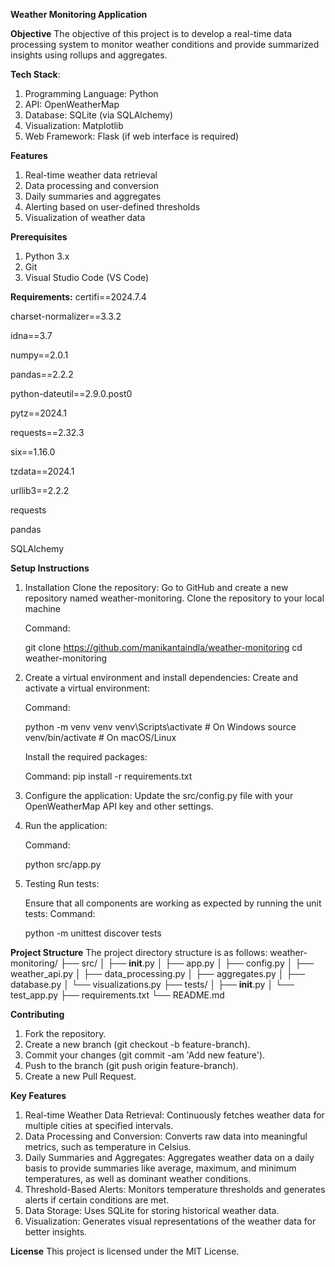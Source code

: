 **Weather Monitoring Application**

**Objective**
The objective of this project is to develop a real-time data processing system to monitor weather conditions and provide summarized insights using rollups and aggregates.

**Tech Stack**:
1. Programming Language: Python
2. API: OpenWeatherMap
3. Database: SQLite (via SQLAlchemy)
4. Visualization: Matplotlib
5. Web Framework: Flask (if web interface is required)

**Features**
1. Real-time weather data retrieval
2. Data processing and conversion
3. Daily summaries and aggregates
4. Alerting based on user-defined thresholds
5. Visualization of weather data

**Prerequisites**
1. Python 3.x
2. Git
3. Visual Studio Code (VS Code)

**Requirements:**
﻿certifi==2024.7.4
 
charset-normalizer==3.3.2

idna==3.7

numpy==2.0.1

pandas==2.2.2

python-dateutil==2.9.0.post0

pytz==2024.1

requests==2.32.3

six==1.16.0

tzdata==2024.1

urllib3==2.2.2

requests

pandas

SQLAlchemy


**Setup Instructions**
1. Installation
Clone the repository: Go to GitHub and create a new repository named weather-monitoring. Clone the repository to your local machine

   Command:
   
   git clone https://github.com/manikantaindla/weather-monitoring
   cd weather-monitoring

3. Create a virtual environment and install dependencies: Create and activate a virtual environment:

   Command:
   
   python -m venv venv
   venv\Scripts\activate  # On Windows
   source venv/bin/activate  # On macOS/Linux

   Install the required packages:
   
   Command:
   pip install -r requirements.txt

3. Configure the application: Update the src/config.py file with your OpenWeatherMap API key and other settings.

4. Run the application:
   
   Command:
   
   python src/app.py

6. Testing
   Run tests:
   
   Ensure that all components are working as expected by running the unit tests:
   Command:
   
   python -m unittest discover tests


**Project Structure**
The project directory structure is as follows:
weather-monitoring/
├── src/
│   ├── __init__.py
│   ├── app.py
│   ├── config.py
│   ├── weather_api.py
│   ├── data_processing.py
│   ├── aggregates.py
│   ├── database.py
│   └── visualizations.py
├── tests/
│   ├── __init__.py
│   └── test_app.py
├── requirements.txt
└── README.md

**Contributing**
1. Fork the repository.
2. Create a new branch (git checkout -b feature-branch).
3. Commit your changes (git commit -am 'Add new feature').
4. Push to the branch (git push origin feature-branch).
5. Create a new Pull Request.

**Key Features**
1. Real-time Weather Data Retrieval: Continuously fetches weather data for multiple cities at specified intervals.
2. Data Processing and Conversion: Converts raw data into meaningful metrics, such as temperature in Celsius.
3. Daily Summaries and Aggregates: Aggregates weather data on a daily basis to provide summaries like average, maximum, and minimum temperatures, as well as dominant weather conditions.
4. Threshold-Based Alerts: Monitors temperature thresholds and generates alerts if certain conditions are met.
5. Data Storage: Uses SQLite for storing historical weather data.
6. Visualization: Generates visual representations of the weather data for better insights.
   
**License**
This project is licensed under the MIT License.

